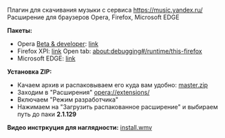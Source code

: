 Плагин для скачивания музыки с сервиса https://music.yandex.ru/
Расширение для браузеров Opera, Firefox, Microsoft EDGE

**Пакеты:**

- Opera [Beta & developer](https://www.opera.com/ru/computer/beta): [link](https://addons.opera.com/ru/extensions/details/yandex-music-fisher-mod/)
- Firefox XPI: [link](https://github.com/rdavydov/yandex_music_fisher_mod/raw/master/2.1.150%20_moz.xpi)
  Open tab: [about:debugging#/runtime/this-firefox](about:debugging#/runtime/this-firefox "about:debugging#/runtime/this-firefox")
- Microsoft EDGE: [link](https://microsoftedge.microsoft.com/addons/detail/yandex-music-fisher-vecto/hpikmohamcoejcfekplfhfodcifbammm)

**Установка ZIP:**

- Качаем архив и распаковываем его куда вам удобно: [master.zip](https://github.com/rdavydov/yandex_music_fisher_mod/archive/master.zip)
- Заходим в "Расширения" [opera://extensions/](opera://extensions/)
- Включаем "Режим разработчика"
- Нажимаем на "Загрузить распакованное расширение" и выбираем путь до паки **2.1.129**

**Видео инстркуция для наглядности:** [install.wmv](https://github.com/rdavydov/yandex_music_fisher_mod/raw/master/install.wmv)
